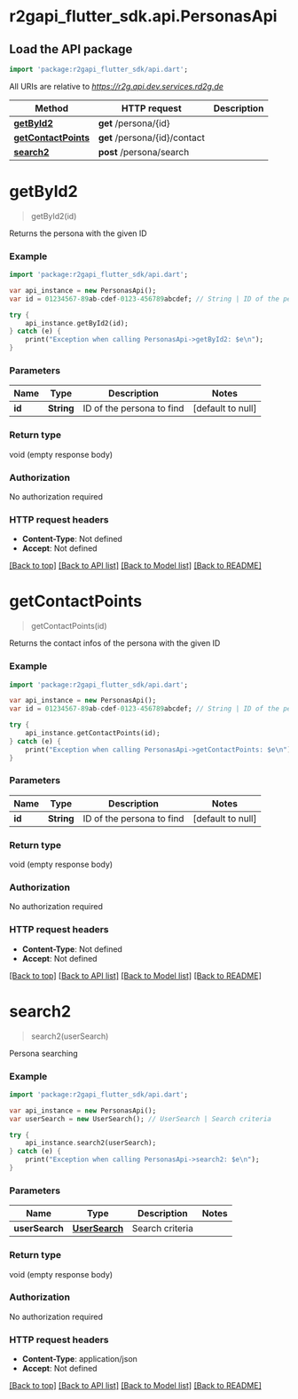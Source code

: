 # r2gapi_flutter_sdk.api.PersonasApi

## Load the API package
```dart
import 'package:r2gapi_flutter_sdk/api.dart';
```

All URIs are relative to *https://r2g.api.dev.services.rd2g.de*

Method | HTTP request | Description
------------- | ------------- | -------------
[**getById2**](PersonasApi.md#getById2) | **get** /persona/{id} | 
[**getContactPoints**](PersonasApi.md#getContactPoints) | **get** /persona/{id}/contact | 
[**search2**](PersonasApi.md#search2) | **post** /persona/search | 


# **getById2**
> getById2(id)



Returns the persona with the given ID

### Example 
```dart
import 'package:r2gapi_flutter_sdk/api.dart';

var api_instance = new PersonasApi();
var id = 01234567-89ab-cdef-0123-456789abcdef; // String | ID of the persona to find

try { 
    api_instance.getById2(id);
} catch (e) {
    print("Exception when calling PersonasApi->getById2: $e\n");
}
```

### Parameters

Name | Type | Description  | Notes
------------- | ------------- | ------------- | -------------
 **id** | **String**| ID of the persona to find | [default to null]

### Return type

void (empty response body)

### Authorization

No authorization required

### HTTP request headers

 - **Content-Type**: Not defined
 - **Accept**: Not defined

[[Back to top]](#) [[Back to API list]](../README.md#documentation-for-api-endpoints) [[Back to Model list]](../README.md#documentation-for-models) [[Back to README]](../README.md)

# **getContactPoints**
> getContactPoints(id)



Returns the contact infos of the persona with the given ID

### Example 
```dart
import 'package:r2gapi_flutter_sdk/api.dart';

var api_instance = new PersonasApi();
var id = 01234567-89ab-cdef-0123-456789abcdef; // String | ID of the persona to find

try { 
    api_instance.getContactPoints(id);
} catch (e) {
    print("Exception when calling PersonasApi->getContactPoints: $e\n");
}
```

### Parameters

Name | Type | Description  | Notes
------------- | ------------- | ------------- | -------------
 **id** | **String**| ID of the persona to find | [default to null]

### Return type

void (empty response body)

### Authorization

No authorization required

### HTTP request headers

 - **Content-Type**: Not defined
 - **Accept**: Not defined

[[Back to top]](#) [[Back to API list]](../README.md#documentation-for-api-endpoints) [[Back to Model list]](../README.md#documentation-for-models) [[Back to README]](../README.md)

# **search2**
> search2(userSearch)



Persona searching

### Example 
```dart
import 'package:r2gapi_flutter_sdk/api.dart';

var api_instance = new PersonasApi();
var userSearch = new UserSearch(); // UserSearch | Search criteria

try { 
    api_instance.search2(userSearch);
} catch (e) {
    print("Exception when calling PersonasApi->search2: $e\n");
}
```

### Parameters

Name | Type | Description  | Notes
------------- | ------------- | ------------- | -------------
 **userSearch** | [**UserSearch**](UserSearch.md)| Search criteria | 

### Return type

void (empty response body)

### Authorization

No authorization required

### HTTP request headers

 - **Content-Type**: application/json
 - **Accept**: Not defined

[[Back to top]](#) [[Back to API list]](../README.md#documentation-for-api-endpoints) [[Back to Model list]](../README.md#documentation-for-models) [[Back to README]](../README.md)


